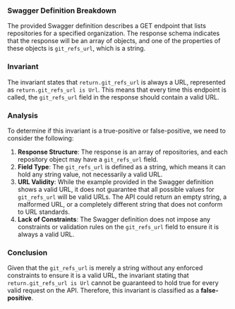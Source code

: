 ### Swagger Definition Breakdown
The provided Swagger definition describes a GET endpoint that lists repositories for a specified organization. The response schema indicates that the response will be an array of objects, and one of the properties of these objects is `git_refs_url`, which is a string.

### Invariant
The invariant states that `return.git_refs_url` is always a URL, represented as `return.git_refs_url is Url`. This means that every time this endpoint is called, the `git_refs_url` field in the response should contain a valid URL.

### Analysis
To determine if this invariant is a true-positive or false-positive, we need to consider the following:
1. **Response Structure**: The response is an array of repositories, and each repository object may have a `git_refs_url` field.
2. **Field Type**: The `git_refs_url` is defined as a string, which means it can hold any string value, not necessarily a valid URL.
3. **URL Validity**: While the example provided in the Swagger definition shows a valid URL, it does not guarantee that all possible values for `git_refs_url` will be valid URLs. The API could return an empty string, a malformed URL, or a completely different string that does not conform to URL standards.
4. **Lack of Constraints**: The Swagger definition does not impose any constraints or validation rules on the `git_refs_url` field to ensure it is always a valid URL.

### Conclusion
Given that the `git_refs_url` is merely a string without any enforced constraints to ensure it is a valid URL, the invariant stating that `return.git_refs_url is Url` cannot be guaranteed to hold true for every valid request on the API. Therefore, this invariant is classified as a **false-positive**.

